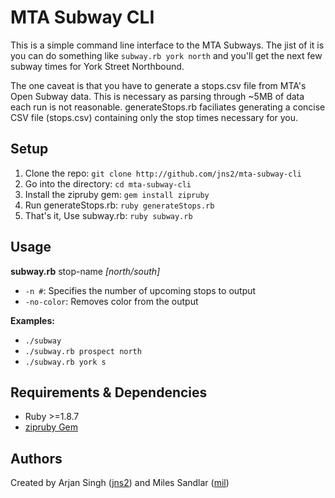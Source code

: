 MTA Subway CLI
==============
This is a simple command line interface to the MTA Subways. The jist of it is you can do something like ```subway.rb york north``` and you'll get the next few subway times for York Street Northbound.

The one caveat is that you have to generate a stops.csv file from MTA's Open Subway data. This is necessary as parsing through ~5MB of data each run is not reasonable. generateStops.rb faciliates generating a concise CSV file (stops.csv) containing only the stop times necessary for you.

Setup
-----
1. Clone the repo:           ```git clone http://github.com/jns2/mta-subway-cli```
2. Go into the directory:    ```cd mta-subway-cli```
3. Install the zipruby gem:  ```gem install zipruby```
3. Run generateStops.rb:     ```ruby generateStops.rb```
4. That's it, Use subway.rb: ```ruby subway.rb```

Usage
-----
**subway.rb** stop-name *[north/south]*
- ```-n #```: Specifies the number of upcoming stops to output
- ```-no-color```: Removes color from the output

**Examples:**
- ```./subway```
- ```./subway.rb prospect north```
- ```./subway.rb york s```

Requirements & Dependencies
---------------------------
- Ruby >=1.8.7
- [zipruby Gem](http://bitbucket.org/winebarrel/zip-ruby)


Authors
-------
Created by Arjan Singh ([jns2](http://github.com/jns2)) and Miles Sandlar ([mil](http://github.com/mil))
